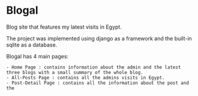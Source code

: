 # Blogal
Blog site that features my latest visits in Egypt. 

The project was implemented using django as a framework and the built-in sqlite as a database.

Blogal has 4 main pages:
    
    - Home Page : contains information about the admin and the latest three blogs with a small summary of the whole blog.
    - All-Posts Page : contains all the admins visits in Egypt.
    - Post-Detail Page : contains all the information about the post and the 
